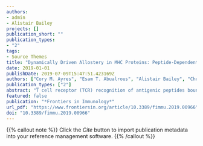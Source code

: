 ```yaml
---
authors:
- admin
- Alistair Bailey
projects: []
publication_short: ""
publication_types:
- "2"
tags:
- Source Themes
title: "Dynamically Driven Allostery in MHC Proteins: Peptide-Dependent Tuning of Class I MHC Global Flexibility"
date: 2019-01-01
publishDate: 2019-07-09T15:47:51.423169Z
authors: ["Cory M. Ayres", "Esam T. Abualrous", "Alistair Bailey", "Christian Abraham", "Lance M. Hellman", "Steven A. Corcelli", "Frank Noé", "Tim Elliott", "Brian M. Baker"]
publication_types: ["2"]
abstract: "T cell receptor (TCR) recognition of antigenic peptides bound and presented by class I major histocompatibility complex (MHC) proteins underlies the cytotoxic immune response to diseased cells. Crystallographic structures of TCR-peptide/MHC complexes have demonstrated how TCRs simultaneously interact with both the peptide and the MHC protein. However, it is increasingly recognized that, beyond serving as a static platform for peptide presentation, the physical properties of class I MHC proteins are tuned by different peptides in ways that are not always structurally visible. These include MHC protein motions, or dynamics, which are believed to influence interactions with a variety of MHC-binding proteins, including not only TCRs, but other activating and inhibitory receptors as well as components of the peptide loading machinery. Here, we investigated the mechanisms by which peptides tune the dynamics of the common class I MHC protein HLA-A2. By examining more than 50 lengthy molecular dynamics simulations of HLA-A2 presenting different peptides, we identified regions susceptible to dynamic tuning, including regions in the peptide binding domain as well as the distal a3 domain. Further analyses of the simulations illuminated mechanisms by which the influences of different peptides are communicated throughout the protein, and involve regions of the peptide binding groove, the B2-microglobulin subunit, and the a3 domain. Overall, our results demonstrate that the class I MHC protein is a highly tunable peptide sensor whose physical properties vary considerably with bound peptide. Our data provides insight into the underlying principles and suggest a role for dynamically driven allostery in the immunological function of MHC proteins."
featured: false
publication: "*Frontiers in Immunology*"
url_pdf: "https://www.frontiersin.org/article/10.3389/fimmu.2019.00966"
doi: "10.3389/fimmu.2019.00966"
---
```


{{% callout note %}}
Click the *Cite* button to import publication metadata into your reference management software.
{{% /callout %}}